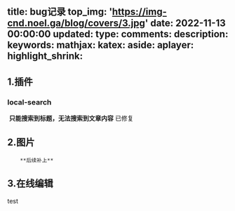 title: bug记录
top_img: 'https://img-cnd.noel.ga/blog/covers/3.jpg'
date: 2022-11-13 00:00:00
updated:
type:
comments:
description:
keywords:
mathjax:
katex:
aside:
aplayer:
highlight_shrink:
---
## 1.插件

### 	local-search

​			**只能搜索到标题，无法搜索到文章内容** 已修复
## 2.图片
        **后续补上**
## 3.在线编辑
test